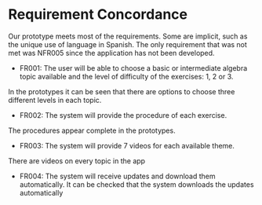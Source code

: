 # Requirement Concordance
Our prototype meets most of the requirements. Some are implicit, such as the unique use of language in Spanish.
The only requirement that was not met was NFR005 since the application has not been developed.

- FR001: The user will be able to choose a basic or intermediate algebra topic available and the level of difficulty of the exercises: 1, 2 or 3.

In the prototypes it can be seen that there are options to choose three different levels in each topic.
- FR002: The system will provide the procedure of each exercise.

The procedures appear complete in the prototypes.

- FR003: The system will provide 7 videos for each available theme.

There are videos on every topic in the app

- FR004: The system will receive updates and download them automatically.
It can be checked that the system downloads the updates automatically


